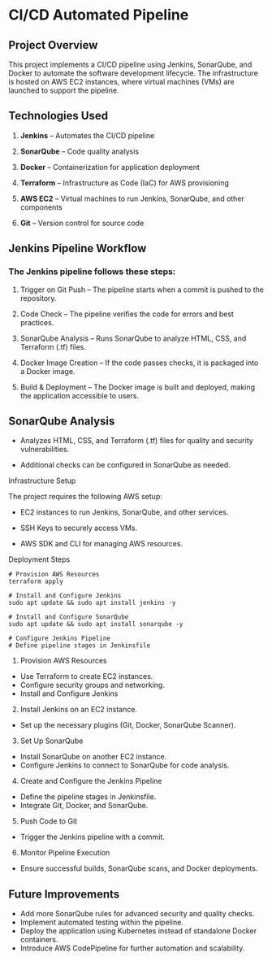 # CI/CD Automated Pipeline

## Project Overview

This project implements a CI/CD pipeline using Jenkins, SonarQube, and Docker to automate the software development lifecycle. The infrastructure is hosted on AWS EC2 instances, where virtual machines (VMs) are launched to support the pipeline.

## Technologies Used

1. **Jenkins** – Automates the CI/CD pipeline

1. **SonarQube** – Code quality analysis

1. **Docker** – Containerization for application deployment

1. **Terraform** – Infrastructure as Code (IaC) for AWS provisioning

1. **AWS EC2** – Virtual machines to run Jenkins, SonarQube, and other components

1. **Git** – Version control for source code

## Jenkins Pipeline Workflow

### The Jenkins pipeline follows these steps:

1. Trigger on Git Push – The pipeline starts when a commit is pushed to the repository.

1. Code Check – The pipeline verifies the code for errors and best practices.

1. SonarQube Analysis – Runs SonarQube to analyze HTML, CSS, and Terraform (.tf) files.

1. Docker Image Creation – If the code passes checks, it is packaged into a Docker image.

1. Build & Deployment – The Docker image is built and deployed, making the application accessible to users.

## SonarQube Analysis

- Analyzes HTML, CSS, and Terraform (.tf) files for quality and security vulnerabilities.

- Additional checks can be configured in SonarQube as needed.

Infrastructure Setup

The project requires the following AWS setup:

- EC2 instances to run Jenkins, SonarQube, and other services.

- SSH Keys to securely access VMs.

- AWS SDK and CLI for managing AWS resources.

Deployment Steps

  ```
  # Provision AWS Resources
  terraform apply

  # Install and Configure Jenkins
  sudo apt update && sudo apt install jenkins -y

  # Install and Configure SonarQube
  sudo apt update && sudo apt install sonarqube -y

  # Configure Jenkins Pipeline
  # Define pipeline stages in Jenkinsfile
  ```
1. Provision AWS Resources  
- Use Terraform to create EC2 instances.  
- Configure security groups and networking.  
- Install and Configure Jenkins  

2. Install Jenkins on an EC2 instance.
- Set up the necessary plugins (Git, Docker, SonarQube Scanner).  

3. Set Up SonarQube
- Install SonarQube on another EC2 instance.  
- Configure Jenkins to connect to SonarQube for code analysis.   

4. Create and Configure the Jenkins Pipeline   
- Define the pipeline stages in Jenkinsfile.   
- Integrate Git, Docker, and SonarQube.

5. Push Code to Git   
- Trigger the Jenkins pipeline with a commit.   

6. Monitor Pipeline Execution
- Ensure successful builds, SonarQube scans, and Docker deployments.   

## Future Improvements   
- Add more SonarQube rules for advanced security and quality checks.   
- Implement automated testing within the pipeline.   
- Deploy the application using Kubernetes instead of standalone Docker containers.   
- Introduce AWS CodePipeline for further automation and scalability.   
